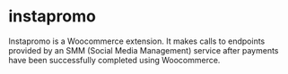 # instapromo

Instapromo is a Woocommerce extension. It makes calls to endpoints provided by an SMM (Social Media Management)
 service after payments have been successfully completed using Woocommerce.
